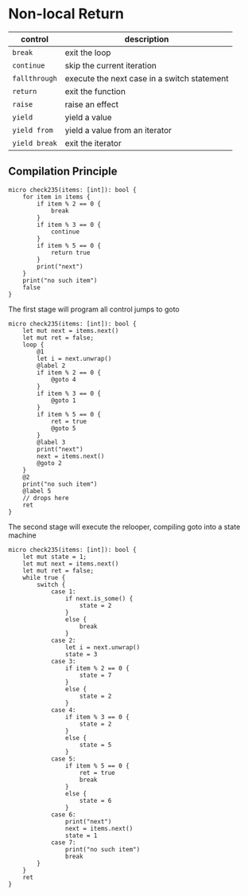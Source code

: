 # Non-local Return

| control       | description                                 |
|---------------|---------------------------------------------|
| `break`       | exit the loop                               |
| `continue`    | skip the current iteration                  |
| `fallthrough` | execute the next case in a switch statement |
| `return`      | exit the function                           |
| `raise`       | raise an effect                             |
| `yield`       | yield a value                               |
| `yield from`  | yield a value from an iterator              |
| `yield break` | exit the iterator                           |

## Compilation Principle

```valkyrie
micro check235(items: [int]): bool {
    for item in items {
        if item % 2 == 0 {
            break
        }
        if item % 3 == 0 {
            continue
        }
        if item % 5 == 0 {
            return true
        }
        print("next")
    }
    print("no such item")
    false
}
```

The first stage will program all control jumps to goto

```valkyrie
micro check235(items: [int]): bool {
    let mut next = items.next()
    let mut ret = false;
    loop {
        @1
        let i = next.unwrap()
        @label 2
        if item % 2 == 0 {
            @goto 4
        }
        if item % 3 == 0 {
            @goto 1
        }
        if item % 5 == 0 {
            ret = true
            @goto 5
        }
        @label 3
        print("next")
        next = items.next()
        @goto 2
    }
    @2
    print("no such item")
    @label 5
    // drops here
    ret
}
```

The second stage will execute the relooper, compiling goto into a state machine

```valkyrie
micro check235(items: [int]): bool {
    let mut state = 1;
    let mut next = items.next()
    let mut ret = false;
    while true {
        switch {
            case 1:
                if next.is_some() {
                    state = 2
                }
                else {
                    break
                }
            case 2:
                let i = next.unwrap()
                state = 3
            case 3:
                if item % 2 == 0 {
                    state = 7
                }
                else {
                    state = 2
                }
            case 4:
                if item % 3 == 0 {
                    state = 2
                }
                else {
                    state = 5
                }
            case 5:
                if item % 5 == 0 {
                    ret = true
                    break
                }
                else {
                    state = 6
                }
            case 6:
                print("next")
                next = items.next()
                state = 1
            case 7:
                print("no such item")
                break
        }
    }
    ret
}
```


